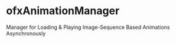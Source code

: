 # ofxAnimationManager
Manager for Loading &amp; Playing Image-Sequence Based Animations Asynchronously
